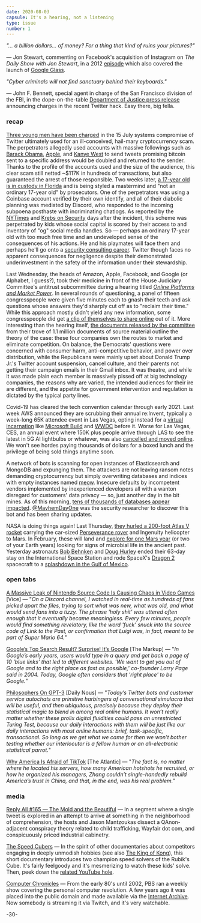 ```yaml
---
date: 2020-08-03
capsule: It's a hearing, not a listening
type: issue
number: 1
---
```


*"... a billion dollars... of money? For a thing that kind of ruins your pictures?"*

&mdash; Jon Stewart, commenting on Facebook's acquisition of Instagram on *The Daily Show with Jon Stewart*, in a 2012 [episode](http://www.cc.com/video-clips/q44wd5/the-daily-show-with-jon-stewart-the-social-networth) which also covered the launch of [Google Glass](https://www.youtube.com/watch?v=BvTrx-i_nB4).

*"Cyber criminals will not find sanctuary behind their keyboards."*

&mdash; John F. Bennett, special agent in charge of the San Francisco division of the FBI, in the dope-on-the-table [Department of Justice press release](https://www.justice.gov/usao-ndca/pr/three-individuals-charged-alleged-roles-twitter-hack) announcing charges in the recent Twitter hack. Easy there, big fella.

### recap

[Three young men have been charged](https://www.nytimes.com/2020/07/31/technology/twitter-hack-arrest.html) in the 15 July systems compromise of Twitter ultimately used for an ill-conceived, hail-mary cryptocurrency scam. The perpetrators allegedly used accounts with massive followings such as [Barack Obama](https://cdn.vox-cdn.com/thumbor/J7TJ6XakbAWNCaKbG0MyqSekpBg=/800x0/filters:no_upscale()/cdn.vox-cdn.com/uploads/chorus_asset/file/20086116/Screen_Shot_2020_07_15_at_2.35.49_PM.png), [Apple](https://cdn.vox-cdn.com/thumbor/ZUimC-zE1_QL3jZ1dIVcqpHKtzI=/800x0/filters:no_upscale()/cdn.vox-cdn.com/uploads/chorus_asset/file/20086035/Screen_Shot_2020_07_15_at_1.59.40_PM.png), and [Kanye West](https://cdn.vox-cdn.com/thumbor/UC_SB34j64eRjoVPgu-qbgismTU=/800x0/filters:no_upscale()/cdn.vox-cdn.com/uploads/chorus_asset/file/20086046/Screen_Shot_2020_07_15_at_2.04.53_PM.png) to send tweets promising bitcoin sent to a specific address would be doubled and returned to the sender. Thanks to the profile of the accounts used and the size of the audience, this clear scam still netted ~$117K in hundreds of transactions, but also guaranteed the arrest of those responsible. Two weeks later, [a 17-year old is in custody in Florida](https://krebsonsecurity.com/2020/07/three-charged-in-july-15-twitter-compromise/) and is being styled a mastermind and "not an ordinary 17-year old" by prosecutors. One of the perpetrators was using a Coinbase account verified by their own identify, and all of their diabolic planning was mediated by Discord, who responded to the incoming subpoena posthaste with incriminating chatlogs. As reported by the [NYTimes](https://www.nytimes.com/2020/07/17/technology/twitter-hackers-interview.html) and [Krebs on Security](https://krebsonsecurity.com/2020/07/whos-behind-wednesdays-epic-twitter-hack/) days after the incident, this scheme was perpetrated by kids whose social capital is scored by their access to and inventory of "og" social media handles. So &mdash; perhaps an ordinary 17-year old with too much free time and an undeveloped sense of the consequences of his actions. He and his playmates will face them and perhaps he'll go onto a [security consulting career](https://www.youtube.com/watch?v=EBZwFFTQUoU). Twitter though faces no apparent consequences for negligence despite their demonstrated underinvestment in the safety of the information under their stewardship.

Last Wednesday, the heads of Amazon, Apple, Facebook, and Google (or Alphabet, I guess?), took their medicine in front of the House Judiciary Committee's antitrust subcommittee during a hearing titled *[Online Platforms and Market Power](https://www.youtube.com/watch?v=WBFDQvIrWYM)*. In several rounds of questioning, a panel of fifteen congresspeople were given five minutes each to gnash their teeth and ask questions whose answers they'd sharply cut off as to "reclaim their time." While this approach mostly didn't yield any new information, some congresspeople did get [a clip of themselves to share online](https://twitter.com/Jim_Jordan/status/1288531314166190080) out of it. More interesting than the hearing itself, [the documents released by the committee](https://judiciary.house.gov/online-platforms-and-market-power/) from their trove of 1.1 million documents of source material outline the theory of the case: these four companies own the routes to market and eliminate competition. On balance, the Democrats' questions were concerned with consumer harm, anti-competitive behavior, and power over distribution, while the Republicans were mainly upset about Donald Trump Jr.'s Twitter account suspension, cancel culture, and their parents not getting their campaign emails in their Gmail inbox. It was theatre, and while it was made plain each member is massively pissed off at big technology companies, the reasons why are varied, the intended audiences for their ire are different, and the appetite for government intervention and regulation is dictated by the typical party lines.

Covid-19 has cleared the tech convention calendar through early 2021. Last week AWS announced they are scrubbing their annual re:Invent, typically a week-long 65K attendee event in Las Vegas, opting instead for a [virtual incarnation](https://twitter.com/jeffbarr/status/1288544794856235009) like [Microsoft Build](https://www.theverge.com/2020/3/12/21163586/microsoft-build-2020-virtual-event-cancel-online-coronavirus) and [WWDC](https://daringfireball.net/linked/2020/03/13/wwdc-2020-online) before it. Worse for Las Vegas, CES, an annual event where 150K plus people arrive through LAS to see the latest in 5G AI lightbulbs or whatever, was also [cancelled and moved online](https://arstechnica.com/gadgets/2020/07/ces-2021-in-las-vegas-is-cancelled-event-moves-online/). We won't see hordes paying thousands of dollars for a boxed lunch and the privilege of being sold things anytime soon.

A network of bots is scanning for open instances of Elasticsearch and MongoDB and expunging them. The attackers are not leaving ransom notes demanding cryptocurrency but simply overwriting databases and indices with empty instances named [meow](https://arstechnica.com/information-technology/2020/07/more-than-1000-databases-have-been-nuked-by-mystery-meow-attack/). Insecure defaults by incompetent vendors implemented by inexperienced developers all with a wanton disregard for customers' data privacy &mdash; so, just another day in the bit mines. As of this morning, [tens of thousands of databases appear impacted](https://www.shodan.io/search?query=meow). [@MayhemDayOne](https://twitter.com/MayhemDayOne) was the security researcher to discover this bot and has been sharing updates.

NASA is doing things again! Last Thursday, [they hurled a 200-foot Atlas V rocket](https://www.youtube.com/watch?v=JIB3JbIIbPU&feature=youtu.be&t=2913) carrying the car-sized [Perseverance rover](https://mars.nasa.gov/mars2020/) and Ingenuity helicopter to Mars. In February, these will land and [explore for one Mars year](https://mars.nasa.gov/mars2020/timeline/surface-operations/) (or two of your Earth years) looking for signs of microbial life in the ancient past. Yesterday astronauts [Bob Behnken](https://twitter.com/AstroBehnken) and [Doug Hurley](https://twitter.com/Astro_Doug) ended their 63-day stay on the International Space Station and rode SpaceX's [Dragon 2](https://en.wikipedia.org/wiki/SpaceX_Dragon_2) spacecraft to a [splashdown in the Gulf of Mexico](https://twitter.com/SpaceX/status/1289996815824117760).

### open tabs

[A Massive Leak of Nintendo Source Code Is Causing Chaos in Video Games](https://www.vice.com/en_us/article/7kp7bx/a-massive-leak-of-nintendo-source-code-is-causing-chaos-in-video-games) [Vice] &mdash; "*On a Discord channel, I watched in real-time as hundreds of fans picked apart the files, trying to sort what was new, what was old, and what would send fans into a tizzy. The phrase 'holy shit' was uttered often enough that it eventually became meaningless. Every few minutes, people would find something revelatory, like the word 'fuck' snuck into the source code of Link to the Past, or confirmation that Luigi was, in fact, meant to be part of Super Mario 64.*"

[Google’s Top Search Result? Surprise! It’s Google](https://themarkup.org/google-the-giant/2020/07/28/google-search-results-prioritize-google-products-over-competitors) [The Markup] &mdash; "*In Google’s early years, users would type in a query and get back a page of 10 'blue links' that led to different websites. 'We want to get you out of Google and to the right place as fast as possible,' co-founder Larry Page said in 2004. Today, Google often considers that 'right place' to be Google.*"

[Philosophers On GPT-3](http://dailynous.com/2020/07/30/philosophers-gpt-3/) [Daily Nous] &mdash; "*Today’s Twitter bots and customer service autochats are primitive harbingers of conversational simulacra that will be useful, and then ubiquitous, precisely because they deploy their statistical magic to blend in among real online humans. It won’t really matter whether these prolix digital fluidities could pass an unrestricted Turing Test, because our daily interactions with them will be just like our daily interactions with most online humans: brief, task-specific, transactional. So long as we get what we came for then we won’t bother testing whether our interlocutor is a fellow human or an all-electronic statistical parrot.*"

[Why America Is Afraid of TikTok](https://www.theatlantic.com/international/archive/2020/07/tiktok-ban-china-america/614725/) [The Atlantic] &mdash; "*The fact is, no matter where he located his servers, how many American hotshots he recruited, or how he organized his managers, Zhang couldn’t single-handedly rebuild America’s trust in China, and that, in the end, was his real problem.*"

### media

[Reply All #165 &mdash; The Mold and the Beautiful](https://gimletmedia.com/shows/reply-all/6nhw5w/165-the-mold-and-the-beautiful) &mdash; In a segment where a single tweet is explored in an attempt to arrive at something in the neighborhood of comprehension, the hosts and Jason Mantzoukas dissect a QAnon-adjacent conspiracy theory related to child trafficking, Wayfair dot com, and conspicuously priced industrial cabinetry.

[The Speed Cubers](https://www.youtube.com/watch?v=-wrTIWx_Z6k) &mdash; In the spirit of other documentaries about competitors engaging in deeply unmodish hobbies (see also [The King of Kong](https://www.youtube.com/watch?v=V2ObjxcV7EY)), this short documentary introduces two champion speed solvers of the Rubik's Cube. It's fairly feelgoody and it's mesmerizing to watch these kids' solve. Then, peek down the [related YouTube hole](https://www.youtube.com/results?search_query=cubing).

[Computer Chronicles](https://www.twitch.tv/computerchronicles) &mdash; From the early 80's until 2002, PBS ran a weekly show covering the personal computer revolution. A few years ago it was placed into the public domain and made available via the [Internet Archive](https://archive.org/details/computerchronicles). Now somebody is streaming it via Twitch, and it's very watchable.

-30-